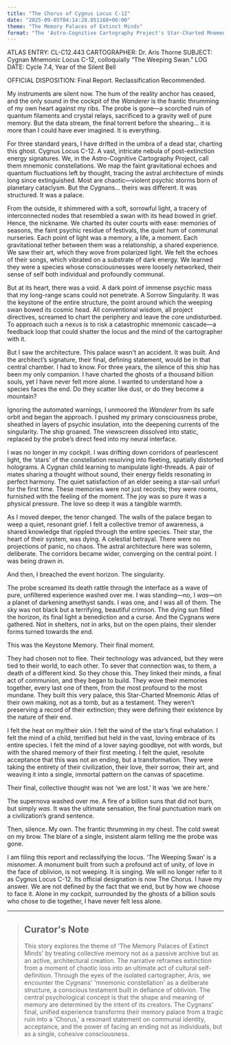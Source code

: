 ```yaml
---
title: "The Chorus of Cygnus Locus C-12"
date: "2025-09-05T04:14:28.051168+00:00"
theme: "The Memory Palaces of Extinct Minds"
format: "The 'Astro-Cognitive Cartography Project's Star-Charted Mnemonic Atlas"
---
```




ATLAS ENTRY: CL-C12.443
CARTOGRAPHER: Dr. Aris Thorne
SUBJECT: Cygnan Mnemonic Locus C-12, colloquially “The Weeping Swan.”
LOG DATE: Cycle 7.4, Year of the Silent Bell

OFFICIAL DISPOSITION: Final Report. Reclassification Recommended.

My instruments are silent now. The hum of the reality anchor has ceased, and the only sound in the cockpit of the *Wanderer* is the frantic thrumming of my own heart against my ribs. The probe is gone—a scorched ruin of quantum filaments and crystal relays, sacrificed to a gravity well of pure memory. But the data stream, the final torrent before the shearing… it is more than I could have ever imagined. It is everything.

For three standard years, I have drifted in the umbra of a dead star, charting this ghost. Cygnus Locus C-12. A vast, intricate nebula of post-extinction energy signatures. We, in the Astro-Cognitive Cartography Project, call them mnemonic constellations. We map the faint gravitational echoes and quantum fluctuations left by thought, tracing the astral architecture of minds long since extinguished. Most are chaotic—violent psychic storms born of planetary cataclysm. But the Cygnans… theirs was different. It was structured. It was a palace.

From the outside, it shimmered with a soft, sorrowful light, a tracery of interconnected nodes that resembled a swan with its head bowed in grief. Hence, the nickname. We charted its outer courts with ease: memories of seasons, the faint psychic residue of festivals, the quiet hum of communal nurseries. Each point of light was a memory, a life, a moment. Each gravitational tether between them was a relationship, a shared experience. We saw their art, which they wove from polarized light. We felt the echoes of their songs, which vibrated on a substrate of dark energy. We learned they were a species whose consciousnesses were loosely networked, their sense of self both individual and profoundly communal.

But at its heart, there was a void. A dark point of immense psychic mass that my long-range scans could not penetrate. A Sorrow Singularity. It was the keystone of the entire structure, the point around which the weeping swan bowed its cosmic head. All conventional wisdom, all project directives, screamed to chart the periphery and leave the core undisturbed. To approach such a nexus is to risk a catastrophic mnemonic cascade—a feedback loop that could shatter the locus and the mind of the cartographer with it.

But I saw the architecture. This palace wasn't an accident. It was built. And the architect’s signature, their final, defining statement, would be in that central chamber. I had to know. For three years, the silence of this ship has been my only companion. I have charted the ghosts of a thousand billion souls, yet I have never felt more alone. I wanted to understand how a species faces the end. Do they scatter like dust, or do they become a mountain?

Ignoring the automated warnings, I unmoored the *Wanderer* from its safe orbit and began the approach. I pushed my primary consciousness probe, sheathed in layers of psychic insulation, into the deepening currents of the singularity. The ship groaned. The viewscreen dissolved into static, replaced by the probe’s direct feed into my neural interface.

I was no longer in my cockpit. I was drifting down corridors of pearlescent light, the ‘stars’ of the constellation resolving into fleeting, spatially distorted holograms. A Cygnan child learning to manipulate light-threads. A pair of mates sharing a thought without sound, their energy fields resonating in perfect harmony. The quiet satisfaction of an elder seeing a star-sail unfurl for the first time. These memories were not just records; they were rooms, furnished with the feeling of the moment. The joy was so pure it was a physical pressure. The love so deep it was a tangible warmth.

As I moved deeper, the tenor changed. The walls of the palace began to weep a quiet, resonant grief. I felt a collective tremor of awareness, a shared knowledge that rippled through the entire species. Their star, the heart of their system, was dying. A celestial betrayal. There were no projections of panic, no chaos. The astral architecture here was solemn, deliberate. The corridors became wider, converging on the central point. I was being drawn in.

And then, I breached the event horizon. The singularity.

The probe screamed its death rattle through the interface as a wave of pure, unfiltered experience washed over me. I was standing—no, I *was*—on a planet of darkening amethyst sands. I was one, and I was all of them. The sky was not black but a terrifying, beautiful crimson. The dying sun filled the horizon, its final light a benediction and a curse. And the Cygnans were gathered. Not in shelters, not in arks, but on the open plains, their slender forms turned towards the end.

This was the Keystone Memory. Their final moment.

They had chosen not to flee. Their technology was advanced, but they were tied to their world, to each other. To sever that connection was, to them, a death of a different kind. So they chose this. They linked their minds, a final act of communion, and they began to build. They wove their memories together, every last one of them, from the most profound to the most mundane. They built this very palace, this Star-Charted Mnemonic Atlas of their own making, not as a tomb, but as a testament. They weren’t preserving a record of their extinction; they were defining their existence by the nature of their end.

I felt the heat on my/their skin. I felt the wind of the star’s final exhalation. I felt the mind of a child, terrified but held in the vast, loving embrace of its entire species. I felt the mind of a lover saying goodbye, not with words, but with the shared memory of their first meeting. I felt the quiet, resolute acceptance that this was not an ending, but a transformation. They were taking the entirety of their civilization, their love, their sorrow, their art, and weaving it into a single, immortal pattern on the canvas of spacetime.

Their final, collective thought was not ‘we are lost.’ It was ‘we are here.’

The supernova washed over me. A fire of a billion suns that did not burn, but simply *was*. It was the ultimate sensation, the final punctuation mark on a civilization’s grand sentence.

Then, silence. My own. The frantic thrumming in my chest. The cold sweat on my brow. The blare of a single, insistent alarm telling me the probe was gone.

I am filing this report and reclassifying the locus. ‘The Weeping Swan’ is a misnomer. A monument built from such a profound act of unity, of love in the face of oblivion, is not weeping. It is singing. We will no longer refer to it as Cygnus Locus C-12. Its official designation is now The Chorus. I have my answer. We are not defined by the fact that we end, but by how we choose to face it. Alone in my cockpit, surrounded by the ghosts of a billion souls who chose to die together, I have never felt less alone.

---

> ## Curator's Note
>
> This story explores the theme of 'The Memory Palaces of Extinct Minds' by treating collective memory not as a passive archive but as an active, architectural creation. The narrative reframes extinction from a moment of chaotic loss into an ultimate act of cultural self-definition. Through the eyes of the isolated cartographer, Aris, we encounter the Cygnans' 'mnemonic constellation' as a deliberate structure, a conscious testament built in defiance of oblivion. The central psychological concept is that the shape and meaning of memory are determined by the intent of its creators. The Cygnans' final, unified experience transforms their memory palace from a tragic ruin into a 'Chorus,' a resonant statement on communal identity, acceptance, and the power of facing an ending not as individuals, but as a single, cohesive consciousness.
